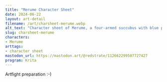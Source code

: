 ```yaml
---
title: "Merume Character Sheet"
date: 2024-06-22
layout: art-detail
filename: /art/charsheet-merume.webp
alt_text: "Character sheet of Merume, a four-armed succubus with blue ponytails. She has long elven-like ears, a basic tanktop on and some shorts. She's also sporting a tail and some socks."
slug: charsheet-merume
characters:
- Merume
arttags:
- character sheet
mastodon_url: https://mastodon.art/@redstrate/112662299507727427
program: Krita
---
```

Artfight preparation :-)
